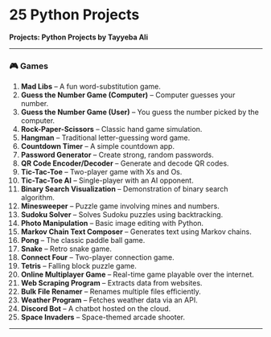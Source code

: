 # 25 Python Projects

**Projects: Python Projects by Tayyeba Ali**

---

### 🎮 Games

1. **Mad Libs** – A fun word-substitution game.
2. **Guess the Number Game (Computer)** – Computer guesses your number.
3. **Guess the Number Game (User)** – You guess the number picked by the computer.
4. **Rock-Paper-Scissors** – Classic hand game simulation.
5. **Hangman** – Traditional letter-guessing word game.
6. **Countdown Timer** – A simple countdown app.
7. **Password Generator** – Create strong, random passwords.
8. **QR Code Encoder/Decoder** – Generate and decode QR codes.
9. **Tic-Tac-Toe** – Two-player game with Xs and Os.
10. **Tic-Tac-Toe AI** – Single-player with an AI opponent.
11. **Binary Search Visualization** – Demonstration of binary search algorithm.
12. **Minesweeper** – Puzzle game involving mines and numbers.
13. **Sudoku Solver** – Solves Sudoku puzzles using backtracking.
14. **Photo Manipulation** – Basic image editing with Python.
15. **Markov Chain Text Composer** – Generates text using Markov chains.
16. **Pong** – The classic paddle ball game.
17. **Snake** – Retro snake game.
18. **Connect Four** – Two-player connection game.
19. **Tetris** – Falling block puzzle game.
20. **Online Multiplayer Game** – Real-time game playable over the internet.
21. **Web Scraping Program** – Extracts data from websites.
22. **Bulk File Renamer** – Renames multiple files efficiently.
23. **Weather Program** – Fetches weather data via an API.
24. **Discord Bot** – A chatbot hosted on the cloud.
25. **Space Invaders** – Space-themed arcade shooter.

---

